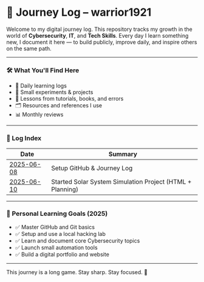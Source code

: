 # 🚀 Journey Log – warrior1921

Welcome to my digital journey log. This repository tracks my growth in the world of **Cybersecurity**, **IT**, and **Tech Skills**. Every day I learn something new, I document it here — to build publicly, improve daily, and inspire others on the same path.

---

### 🛠️ What You'll Find Here

- 📅 Daily learning logs
- 🧪 Small experiments & projects
- 🧠 Lessons from tutorials, books, and errors
- 🗂️ Resources and references I use
- 📊 Monthly reviews

---

### 📘 Log Index

| Date | Summary |
|------|---------|
| [2025-06-08](logs/2025-06-08.md) | Setup GitHub & Journey Log |
| [2025-06-10](logs/2025-06-10.md) | Started Solar System Simulation Project (HTML + Planning) |


---

### 🎯 Personal Learning Goals (2025)

- ✅ Master GitHub and Git basics
- ✅ Setup and use a local hacking lab
- ✅ Learn and document core Cybersecurity topics
- ✅ Launch small automation tools
- ✅ Build a digital portfolio and website

---

This journey is a long game. Stay sharp. Stay focused. 🚀
